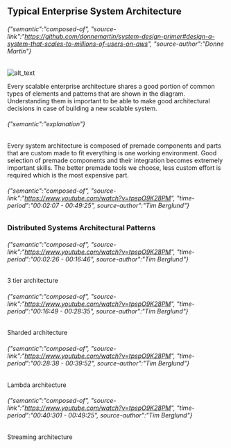 ## Typical Enterprise System Architecture

###### {"semantic":"composed-of", "source-link":"https://github.com/donnemartin/system-design-primer#design-a-system-that-scales-to-millions-of-users-on-aws", "source-author":"Donne Martin"}


![alt_text](/images/Typical-Enterprise0.png "image_tooltip")


Every scalable enterprise architecture shares a good portion of common types of elements and patterns that are shown in the diagram. Understanding them is important to be able to make good architectural decisions in case of building a new scalable system.

###### {"semantic":"explanation"}

Every system architecture is composed of premade components and parts that are custom made to fit everything is one working environment. Good selection of premade components and their integration becomes extremely important skills. The better premade tools we choose, less custom effort is required which is the most expensive part.

###### {"semantic":"composed-of", "source-link":"https://www.youtube.com/watch?v=tpspO9K28PM", "time-period":"00:02:07 - 00:49:25", source-author":"Tim Berglund"}


### Distributed Systems Architectural Patterns

###### {"semantic":"composed-of", "source-link":"https://www.youtube.com/watch?v=tpspO9K28PM", "time-period":"00:02:26 - 00:16:46", source-author":"Tim Berglund"}

3 tier architecture

###### {"semantic":"composed-of", "source-link":"https://www.youtube.com/watch?v=tpspO9K28PM", "time-period":"00:16:49 - 00:28:35", source-author":"Tim Berglund"}

Sharded architecture

###### {"semantic":"composed-of", "source-link":"https://www.youtube.com/watch?v=tpspO9K28PM", "time-period":"00:28:38 - 00:39:52", source-author":"Tim Berglund"}

Lambda architecture

###### {"semantic":"composed-of", "source-link":"https://www.youtube.com/watch?v=tpspO9K28PM", "time-period":"00:40:301 - 00:49:25", source-author":"Tim Berglund"}

Streaming architecture
